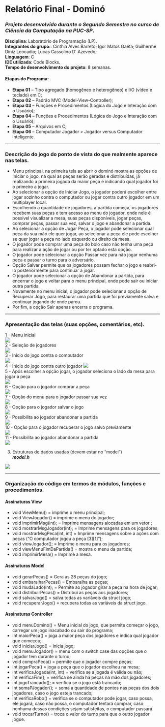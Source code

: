 # Relatório Final - Dominó
### ***Projeto desenvolvido durante o Segundo Semestre no curso de Ciência da Computação na PUC-SP***.<br>
**Disciplina**: Laboratório de Programação (LP).<br>
**Integrantes do grupo:**: 
Cinthia Alves Barreto; 
Igor Matos Gaeta; 
Guilherme Diniz Leocadio; 
Lucas Cassolino D' Azevedo;<br>
**Linguagem**: C <br>
**IDE utilizada**: Code Blocks.<br>
**Tempo de desenvolvimento do projeto**: 8 semanas.<br>

#### **Etapas do Programa**:
* **Etapa 01** – Tipo agregado (homogêneo e heterogêneo) e I/O (vídeo e teclado) em C;
* **Etapa 02** – Padrão MVC (Model-View-Controller);
* **Etapa 03** – Funções e Procedimentos (Lógica do Jogo e Interação com o Usuário);
* **Etapa 04** – Funções e Procedimentos (Lógica do Jogo e Interação com o Usuário);
* **Etapa 05** – Arquivos em C;
* **Etapa 06** – Computador Jogador > Jogador versus Computador inteligente.<br>


------


### Descrição do jogo do ponto de vista do que realmente aparece nas telas.

<ul>
    <li>Menu principal, na primeira tela ao abrir o dominó mostra as opções de Iniciar o jogo, na qual as peças serão geradas e distribuídas, já realizando a primeira jogada da maior peça e indicando qual jogador foi o primeiro a jogar.</li>
    <li>Ao selecionar a opção de Iniciar Jogo, o jogador poderá escolher entre jogar sozinho contra o computador ou jogar contra outro jogador em um multiplayer local.</li>
    <li>Escolhendo a quantidade de jogadores, a partida começa, os jogadores recebem suas peças e tem acesso ao menu do jogador, onde nele é possível visualizar a mesa, suas peças disponíveis, jogar peças, comprar peças, passar sua vez, salvar o jogo e abandonar a partida.</li>
    <li>Ao selecionar a opção de Jogar Peça, o jogador pode selecionar qual peça da sua mão ele quer jogar, ao selecionar a peça ele pode escolher se quer jogar a peça no lado esquerdo ou direito da mesa.</li>
    <li>O jogador  pode comprar uma peça do bolo caso não tenha uma peça para realizar a ação de jogar ou por ter optado esta opção.</li>
    <li>O jogador pode selecionar a opção Passar vez para não jogar nenhuma peça e passar o turno para o adversário.</li>
    <li>Opção Salvar permite que os jogadores possam fechar o jogo e reabri-lo posteriormente para continuar a jogar.</li>
    <li>O jogador pode selecionar a opção de Abandonar a partida, para encerrar o jogo e voltar para o menu principal, onde pode sair ou iniciar outra partida.</li>
    <li>Novamente no menu inicial, o jogador pode selecionar a opção de Recuperar Jogo, para restaurar uma partida que foi previamente salva e continuar jogando de onde parou.</li>
    <li>Por fim, a opção Sair apenas encerra o programa.</li>
</ul>

-----
### Apresentação das telas (suas opções, comentários, etc).
1 -  Menu inicial<br>
<img src="./imagens-output/tela1.png"><br>
2 - Seleção de jogadores<br>
<img src="./imagens-output/tela2.png"><br>
3 - Início do jogo contra o computador<br>
<img src="./imagens-output/tela3.png"><br>
4 -  Início do jogo contra outro jogador
 <img src="./imagens-output/tela4.png"><br>
5 -  Após escolher a opção jogar, o jogador seleciona o lado da mesa para jogar a peça<br>
<img src="./imagens-output/tela5.png"><br>
6 - Opção para o jogador comprar a peça<br>
<img src="./imagens-output/tela6.png"><br>
7 - Opção do menu para o jogador passar sua vez<br>
<img src="./imagens-output/tela7.png"><br>
8 - Opção para o jogador salvar o jogo<br>
<img src="./imagens-output/tela8.png"><br>
9 -  Possibilita ao jogador abandonar a partida<br>
<img src="./imagens-output/tela9.png"><br>
10 - Opção para o jogador recuperar o jogo salvo previamente<br>
<img src="./imagens-output/tela10.png"><br>
11 -  Possibilita ao jogador abandonar a partida<br>
<img src="./imagens-output/tela11.png"><br>

3. Estruturas de dados usadas (devem estar no “model”)<br>
***model.h***

<img src="./imagens-output/model.png">

-----

### Organização do código em termos de módulos, funções e procedimentos.
#### Assinaturas View
* void ViewMenu() = imprime o menu principal;
* void ViewJogador() = imprime o menu do jogador;
* void imprimirMsg(int); = Imprime mensagens alocadas em um vetor ;
* void mostrarMsgJogador(int); = Imprime mensagens para os jogadores;
* void mostrarMsgPeca(int, int)  = Imprime mensagens sobre a ações com peças (“O computador jogou a peça [3][1]”);
* void viewJogador(); = Imprime o menu para os jogadores; 
* void viewMenuFimDaPartida() = mostra o menu da partida;
* void imprimirMesa() = Imprime a mesa.

#### Assinaturas Model
* void gerarPecas() =  Gera as 28 peças do jogo;
* void embaralharPecas() =  Embaralha as peças; 
* void mudaLado(int); = Permite ao jogador girar a peça na hora de jogar;
* void distribuirPecas() =  Distribui as peças aos jogadores;
* void salvarJogo()  = salva todas as variáveis da struct jogo;
* void recuperarJogo() = recupera todas as variáveis da struct jogo.


#### Assinaturas Controller
* void menuDomino() = Menu inicial do jogo, que permite começar o jogo, carregar um jogo inacabado ou sair do programa;
* int maiorPeca() = joga a maior peça dos jogadores e indica qual jogador que começou;
* void iniciarJogo() = inicia jogo;
* void menuJogador() = menu com o switch case das opções que o jogador tem durante o turno;
* void compraPeca() = permite que o jogador compre peças;
* int jogarPeca() =  joga a peça que o jogador escolheu na mesa;
* int verificaJogada(int, int) =  verifica se a jogada é válida ou não;
* int verificaFim(); = verifica se ainda há peças na mão dos jogadores;
* int jogoTrancado(); = verifica se o jogo está trancado;
* int somaPJogador(); = soma a quantidade de pontos nas peças dos dois jogadores, caso o jogo esteja trancado;
* int verificaRobo()  = verifica se o computador pode jogar, caso possa, ele jogará, caso não possa, o computador tentará comprar, caso nenhuma dessas condições sejam satisfeitas, o computador passará.
* void trocarTurno() = troca o valor do turno para que o outro jogador jogue.

